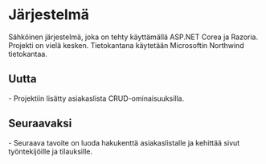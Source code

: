 # Järjestelmä
Sähköinen järjestelmä, joka on tehty käyttämällä ASP.NET Corea ja Razoria. Projekti on vielä kesken. Tietokantana käytetään Microsoftin Northwind tietokantaa.

<h2>Uutta</h2>
- Projektiin lisätty asiakaslista CRUD-ominaisuuksilla.

<h2>Seuraavaksi</h2>
- Seuraava tavoite on luoda hakukenttä asiakaslistalle ja kehittää sivut työntekijöille ja tilauksille.

